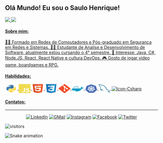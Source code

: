 ## Olá Mundo! Eu sou o Saulo Henrique!
 <div>
  <a href="https://github.com/SauloAnjos">
  <img height="150em" src="https://github-readme-stats.vercel.app/api?username=SauloAnjos&show_icons=true&theme=dark&include_all_commits=true&count_private=true"/>
  <img height="150em" src="https://github-readme-stats.vercel.app/api/top-langs/?username=SauloAnjos&layout=compact&langs_count=9&theme=dark"/>
</div>



#### Sobre mim:
👨‍💻 Formado em Redes de Computadores e Pós-graduado em Segurança em Redes e Sistemas.
👨‍🎓 Estudante de Analise e Desenvolvimento de Software, atualmente estou cursando o 4° semestre.
🎯 Interesse: Java, C#, Node.JS, React, React Native e cultura DevOps.
🎮 Gosto de jogar vídeo game, boardgames e RPG.



#### Habilidades:
<div style="display: inline_block">
  <img align="center" alt="Icon-Python" height="30" width="40" src="https://raw.githubusercontent.com/devicons/devicon/master/icons/python/python-original.svg">
  <img align="center" alt="Icon-Js" height="30" width="40" src="https://raw.githubusercontent.com/devicons/devicon/master/icons/javascript/javascript-plain.svg">
  <img align="center" alt="Icon-HTML" height="30" width="40" src="https://raw.githubusercontent.com/devicons/devicon/master/icons/html5/html5-original.svg">
  <img align="center" alt="Icon-CSS" height="30" width="40" src="https://raw.githubusercontent.com/devicons/devicon/master/icons/css3/css3-original.svg">
  <img align="center" alt="Icon-Csharp" height="30" width="40" src="https://raw.githubusercontent.com/devicons/devicon/master/icons/git/git-plain.svg">
  <img align="center" alt="Icon-Csharp" height="30" width="40" src="https://raw.githubusercontent.com/devicons/devicon/master/icons/docker/docker-plain.svg">
  <img align="center" alt="Icon-Csharp" height="30" width="40" src="https://raw.githubusercontent.com/devicons/devicon/master/icons/kubernetes/kubernetes-plain.svg">
  <img align="center" alt="Icon-Csharp" height="30" width="40" src="https://raw.githubusercontent.com/devicons/devicon/master/icons/mysql/mysql-plain.svg">
  <img align="center" alt="Icon-Csharp" height="30" width="40" src="https://www.vectorlogo.zone/logos/linux/linux-icon.svg">
</div>



#### Contatos:
<hr>
<div align="center">
<a href="https://www.linkedin.com/in/shaa" target="_blank"><img src="https://img.shields.io/badge/LinkedIn-%230077B5.svg?&style=flat-square&logo=linkedin&logoColor=white" alt="LinkedIn"></a>
<a href="mailto:saulo.anjos@gmail.com" target="_blank"><img src="https://img.shields.io/badge/Gmail-%23575757.svg?&style=flat-square&logo=gmail&logoColor=white" alt="GMail"></a>
<a href="https://www.instagram.com/Saulo_Anjos" target="_blank"><img src="https://img.shields.io/badge/Instagram-%23E4405F.svg?&style=flat-square&logo=instagram&logoColor=white" alt="Instagram"></a>
<a href="https://www.facebook.com/saulo.anjos/" target="_blank"><img src="https://img.shields.io/badge/Facebook-%231877F2.svg?&style=flat-square&logo=facebook&logoColor=white" alt="Facebook"></a>
<a href="https://twitter.com/Saulo_Anjos" target="_blank"><img src="https://img.shields.io/badge/Twitter-%2303A9F4.svg?&style=flat-square&logo=twitter&logoColor=white" alt="Twitter"></a>
</div>

![visitors](https://visitor-badge.laobi.icu/badge?page_id=SauloAnjos)



![Snake animation](https://github.com/SauloAnjos/SauloAnjos/blob/output/github-contribution-grid-snake.svg)
